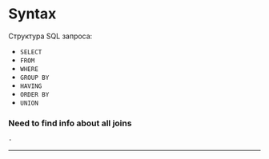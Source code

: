 # Syntax
Структура SQL запроса:
- `SELECT`
- `FROM`
- `WHERE`
- `GROUP BY`
- `HAVING`
- `ORDER BY`
- `UNION`
### Need to find info about all joins
	-
-------------
